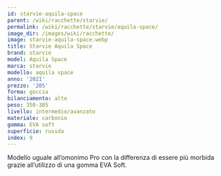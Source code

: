 ```yaml
---
id: starvie-aquila-space
parent: /wiki/racchette/starvie/
permalink: /wiki/racchette/starvie/aquila-space/
image_dir: /images/wiki/racchette/
image: starvie-aquila-space.webp
title: Starvie Aquila Space
brand: starvie
model: Aquila Space
marca: starvie
modello: aquila space
anno: '2021'
prezzo: '205'
forma: goccia
bilanciamento: alto
peso: 350-385
livello: intermedio/avanzato
materiale: carbonio
gomma: EVA soft
superficie: ruvida
index: 9
---
```

Modello uguale all’omonimo Pro con la differenza di essere più morbida grazie all’utilizzo di una gomma EVA Soft.